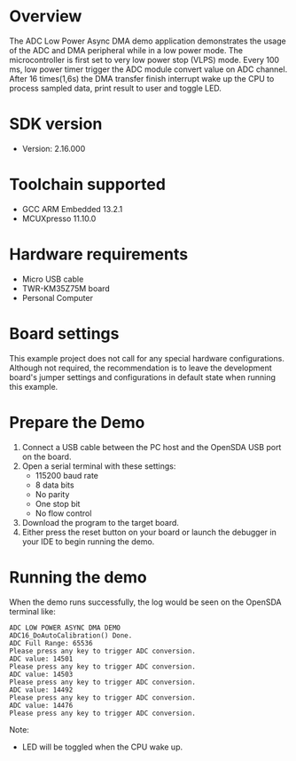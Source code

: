 Overview
========
The ADC Low Power Async DMA demo application demonstrates the usage of the ADC and DMA peripheral while in a low power mode. The
microcontroller is first set to very low power stop (VLPS) mode. Every 100 ms, low power timer trigger the ADC module convert
value on ADC channel. After 16 times(1,6s) the DMA transfer finish interrupt wake up the CPU to process sampled data, print result to
user and toggle LED.

SDK version
===========
- Version: 2.16.000

Toolchain supported
===================
- GCC ARM Embedded  13.2.1
- MCUXpresso  11.10.0

Hardware requirements
=====================
- Micro USB cable
- TWR-KM35Z75M board
- Personal Computer

Board settings
==============
This example project does not call for any special hardware configurations.
Although not required, the recommendation is to leave the development board's jumper settings
and configurations in default state when running this example.

Prepare the Demo
================
1.  Connect a USB cable between the PC host and the OpenSDA USB port on the board.
2.  Open a serial terminal with these settings:
    - 115200 baud rate
    - 8 data bits
    - No parity
    - One stop bit
    - No flow control
3.  Download the program to the target board.
4.  Either press the reset button on your board or launch the debugger in your IDE to begin running
    the demo.

Running the demo
================
When the demo runs successfully, the log would be seen on the OpenSDA terminal like:

~~~~~~~~~~~~~~~~~~~~~~~~~~~~~~~~~~~~~~~~~~~~~~~~~~~~~~~~~~~~~~~~~~~~~~~
ADC LOW POWER ASYNC DMA DEMO
ADC16_DoAutoCalibration() Done.
ADC Full Range: 65536
Please press any key to trigger ADC conversion.
ADC value: 14501
Please press any key to trigger ADC conversion.
ADC value: 14503
Please press any key to trigger ADC conversion.
ADC value: 14492
Please press any key to trigger ADC conversion.
ADC value: 14476
Please press any key to trigger ADC conversion.

~~~~~~~~~~~~~~~~~~~~~~~~~~~~~~~~~~~~~~~~~~~~~~~~~~~~~~~~~~~~~~~~~~~~~~~~~

Note:
 - LED will be toggled when the CPU wake up.
